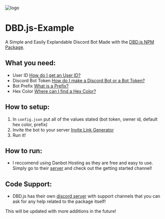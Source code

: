 ![logo](https://images-ext-1.discordapp.net/external/2mBuSr1fHi0bYK5lXeRhowv_lo2kLnVcRaF8JM5LKgs/https/cdn.discordapp.com/avatars/746401637329010779/027e54e21fb2048df5db9a1e5552716e.webp)
# DBD.js-Example
A Simple and Easily Explandable Discord Bot Made with the [DBD.js NPM Package](https://www.npmjs.com/package/dbd.js).

## What you need:
- User ID [How do I get an User ID?](https://support.discord.com/hc/en-us/articles/206346498-Where-can-I-find-my-User-Server-Message-ID)
- Discord Bot Token [How do I make a Discord Bot or a Bot Token?](https://github.com/reactiflux/discord-irc/wiki/Creating-a-discord-bot-&-getting-a-token)
- Bot Prefix [What is a Prefix?](https://maah.gitbooks.io/discord-bots/content/getting-started/prefix-and-more-commands.html)
- Hex Color [Where can I find a Hex Color?](https://htmlcolorcodes.com/color-picker/)

## How to setup:
  1. In `config.json` put all of the values stated (bot token, owner id, default hex color, prefix)
  2. Invite the bot to your server [Invite Link Generator](https://discordapi.com/permissions.html)
  3. Run it!

## How to run:
- I reccomend using Danbot Hosting as they are free and easy to use. Simply go to their [server](https://discord.com/invite/92HBc2Z) and check out the getting started channel!

## Code Support:
- DBD.js has their own [discord server](https://discord.gg/bRzSDjRrYs) with support channels that you can ask for any help related to the package itself!

This will be updated with more additions in the future!
